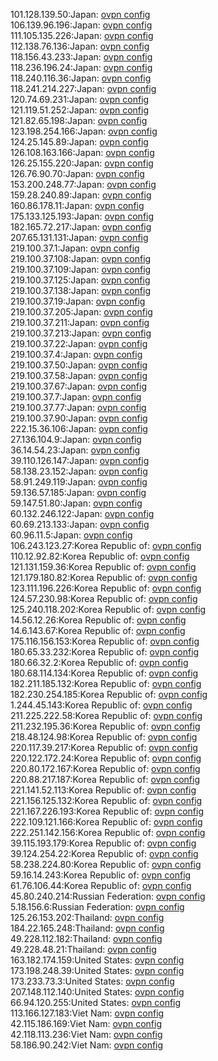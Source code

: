 101.128.139.50:Japan: [ovpn config](vpn/101_128_139_50.ovpn)  
106.139.96.196:Japan: [ovpn config](vpn/106_139_96_196.ovpn)  
111.105.135.226:Japan: [ovpn config](vpn/111_105_135_226.ovpn)  
112.138.76.136:Japan: [ovpn config](vpn/112_138_76_136.ovpn)  
118.156.43.233:Japan: [ovpn config](vpn/118_156_43_233.ovpn)  
118.236.196.24:Japan: [ovpn config](vpn/118_236_196_24.ovpn)  
118.240.116.36:Japan: [ovpn config](vpn/118_240_116_36.ovpn)  
118.241.214.227:Japan: [ovpn config](vpn/118_241_214_227.ovpn)  
120.74.69.231:Japan: [ovpn config](vpn/120_74_69_231.ovpn)  
121.119.51.252:Japan: [ovpn config](vpn/121_119_51_252.ovpn)  
121.82.65.198:Japan: [ovpn config](vpn/121_82_65_198.ovpn)  
123.198.254.166:Japan: [ovpn config](vpn/123_198_254_166.ovpn)  
124.25.145.89:Japan: [ovpn config](vpn/124_25_145_89.ovpn)  
126.108.163.166:Japan: [ovpn config](vpn/126_108_163_166.ovpn)  
126.25.155.220:Japan: [ovpn config](vpn/126_25_155_220.ovpn)  
126.76.90.70:Japan: [ovpn config](vpn/126_76_90_70.ovpn)  
153.200.248.77:Japan: [ovpn config](vpn/153_200_248_77.ovpn)  
159.28.240.89:Japan: [ovpn config](vpn/159_28_240_89.ovpn)  
160.86.178.11:Japan: [ovpn config](vpn/160_86_178_11.ovpn)  
175.133.125.193:Japan: [ovpn config](vpn/175_133_125_193.ovpn)  
182.165.72.217:Japan: [ovpn config](vpn/182_165_72_217.ovpn)  
207.65.131.131:Japan: [ovpn config](vpn/207_65_131_131.ovpn)  
219.100.37.1:Japan: [ovpn config](vpn/219_100_37_1.ovpn)  
219.100.37.108:Japan: [ovpn config](vpn/219_100_37_108.ovpn)  
219.100.37.109:Japan: [ovpn config](vpn/219_100_37_109.ovpn)  
219.100.37.125:Japan: [ovpn config](vpn/219_100_37_125.ovpn)  
219.100.37.138:Japan: [ovpn config](vpn/219_100_37_138.ovpn)  
219.100.37.19:Japan: [ovpn config](vpn/219_100_37_19.ovpn)  
219.100.37.205:Japan: [ovpn config](vpn/219_100_37_205.ovpn)  
219.100.37.211:Japan: [ovpn config](vpn/219_100_37_211.ovpn)  
219.100.37.213:Japan: [ovpn config](vpn/219_100_37_213.ovpn)  
219.100.37.22:Japan: [ovpn config](vpn/219_100_37_22.ovpn)  
219.100.37.4:Japan: [ovpn config](vpn/219_100_37_4.ovpn)  
219.100.37.50:Japan: [ovpn config](vpn/219_100_37_50.ovpn)  
219.100.37.58:Japan: [ovpn config](vpn/219_100_37_58.ovpn)  
219.100.37.67:Japan: [ovpn config](vpn/219_100_37_67.ovpn)  
219.100.37.7:Japan: [ovpn config](vpn/219_100_37_7.ovpn)  
219.100.37.77:Japan: [ovpn config](vpn/219_100_37_77.ovpn)  
219.100.37.90:Japan: [ovpn config](vpn/219_100_37_90.ovpn)  
222.15.36.106:Japan: [ovpn config](vpn/222_15_36_106.ovpn)  
27.136.104.9:Japan: [ovpn config](vpn/27_136_104_9.ovpn)  
36.14.54.23:Japan: [ovpn config](vpn/36_14_54_23.ovpn)  
39.110.126.147:Japan: [ovpn config](vpn/39_110_126_147.ovpn)  
58.138.23.152:Japan: [ovpn config](vpn/58_138_23_152.ovpn)  
58.91.249.119:Japan: [ovpn config](vpn/58_91_249_119.ovpn)  
59.136.57.185:Japan: [ovpn config](vpn/59_136_57_185.ovpn)  
59.147.51.80:Japan: [ovpn config](vpn/59_147_51_80.ovpn)  
60.132.246.122:Japan: [ovpn config](vpn/60_132_246_122.ovpn)  
60.69.213.133:Japan: [ovpn config](vpn/60_69_213_133.ovpn)  
60.96.11.5:Japan: [ovpn config](vpn/60_96_11_5.ovpn)  
106.243.123.27:Korea Republic of: [ovpn config](vpn/106_243_123_27.ovpn)  
110.12.92.82:Korea Republic of: [ovpn config](vpn/110_12_92_82.ovpn)  
121.131.159.36:Korea Republic of: [ovpn config](vpn/121_131_159_36.ovpn)  
121.179.180.82:Korea Republic of: [ovpn config](vpn/121_179_180_82.ovpn)  
123.111.196.226:Korea Republic of: [ovpn config](vpn/123_111_196_226.ovpn)  
124.57.230.98:Korea Republic of: [ovpn config](vpn/124_57_230_98.ovpn)  
125.240.118.202:Korea Republic of: [ovpn config](vpn/125_240_118_202.ovpn)  
14.56.12.26:Korea Republic of: [ovpn config](vpn/14_56_12_26.ovpn)  
14.6.143.67:Korea Republic of: [ovpn config](vpn/14_6_143_67.ovpn)  
175.116.156.153:Korea Republic of: [ovpn config](vpn/175_116_156_153.ovpn)  
180.65.33.232:Korea Republic of: [ovpn config](vpn/180_65_33_232.ovpn)  
180.66.32.2:Korea Republic of: [ovpn config](vpn/180_66_32_2.ovpn)  
180.68.114.134:Korea Republic of: [ovpn config](vpn/180_68_114_134.ovpn)  
182.211.185.132:Korea Republic of: [ovpn config](vpn/182_211_185_132.ovpn)  
182.230.254.185:Korea Republic of: [ovpn config](vpn/182_230_254_185.ovpn)  
1.244.45.143:Korea Republic of: [ovpn config](vpn/1_244_45_143.ovpn)  
211.225.222.58:Korea Republic of: [ovpn config](vpn/211_225_222_58.ovpn)  
211.232.195.36:Korea Republic of: [ovpn config](vpn/211_232_195_36.ovpn)  
218.48.124.98:Korea Republic of: [ovpn config](vpn/218_48_124_98.ovpn)  
220.117.39.217:Korea Republic of: [ovpn config](vpn/220_117_39_217.ovpn)  
220.122.172.24:Korea Republic of: [ovpn config](vpn/220_122_172_24.ovpn)  
220.80.172.167:Korea Republic of: [ovpn config](vpn/220_80_172_167.ovpn)  
220.88.217.187:Korea Republic of: [ovpn config](vpn/220_88_217_187.ovpn)  
221.141.52.113:Korea Republic of: [ovpn config](vpn/221_141_52_113.ovpn)  
221.156.125.132:Korea Republic of: [ovpn config](vpn/221_156_125_132.ovpn)  
221.167.226.193:Korea Republic of: [ovpn config](vpn/221_167_226_193.ovpn)  
222.109.121.166:Korea Republic of: [ovpn config](vpn/222_109_121_166.ovpn)  
222.251.142.156:Korea Republic of: [ovpn config](vpn/222_251_142_156.ovpn)  
39.115.193.179:Korea Republic of: [ovpn config](vpn/39_115_193_179.ovpn)  
39.124.254.22:Korea Republic of: [ovpn config](vpn/39_124_254_22.ovpn)  
58.238.224.80:Korea Republic of: [ovpn config](vpn/58_238_224_80.ovpn)  
59.16.14.243:Korea Republic of: [ovpn config](vpn/59_16_14_243.ovpn)  
61.76.106.44:Korea Republic of: [ovpn config](vpn/61_76_106_44.ovpn)  
45.80.240.214:Russian Federation: [ovpn config](vpn/45_80_240_214.ovpn)  
5.18.156.6:Russian Federation: [ovpn config](vpn/5_18_156_6.ovpn)  
125.26.153.202:Thailand: [ovpn config](vpn/125_26_153_202.ovpn)  
184.22.165.248:Thailand: [ovpn config](vpn/184_22_165_248.ovpn)  
49.228.112.182:Thailand: [ovpn config](vpn/49_228_112_182.ovpn)  
49.228.48.21:Thailand: [ovpn config](vpn/49_228_48_21.ovpn)  
163.182.174.159:United States: [ovpn config](vpn/163_182_174_159.ovpn)  
173.198.248.39:United States: [ovpn config](vpn/173_198_248_39.ovpn)  
173.233.73.3:United States: [ovpn config](vpn/173_233_73_3.ovpn)  
207.148.112.140:United States: [ovpn config](vpn/207_148_112_140.ovpn)  
66.94.120.255:United States: [ovpn config](vpn/66_94_120_255.ovpn)  
113.166.127.183:Viet Nam: [ovpn config](vpn/113_166_127_183.ovpn)  
42.115.186.169:Viet Nam: [ovpn config](vpn/42_115_186_169.ovpn)  
42.118.113.236:Viet Nam: [ovpn config](vpn/42_118_113_236.ovpn)  
58.186.90.242:Viet Nam: [ovpn config](vpn/58_186_90_242.ovpn)  
